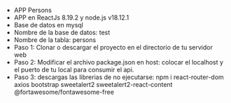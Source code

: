 - APP Persons
- APP en  ReactJs  8.19.2 y node.js v18.12.1
- Base de datos en mysql
- Nombre de la base de datos: test
- Nombre de la tabla: persons
- Paso 1: Clonar o descargar el proyecto en el directorio de tu servidor web
- Paso 2: Modificar el archivo package.json en host: colocar el localhost y el puerto de tu local para consumir el api.
- Paso 3: descargas las librerias de no ejecutarse:
npm i react-router-dom axios bootstrap sweetalert2 sweetalert2-react-content @fortawesome/fontawesome-free
